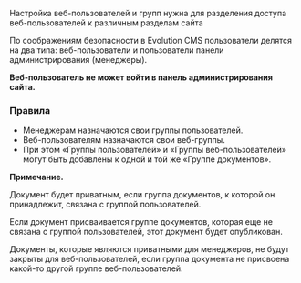 Настройка веб-пользователей и групп нужна для разделения доступа веб-пользователей к различным разделам сайта

По соображениям безопасности в Evolution CMS пользователи делятся на два типа: веб-пользователи и пользователи панели администрирования (менеджеры).

**Веб-пользователь не может войти в панель администрирования сайта.**

### Правила ###
* Менеджерам назначаются свои группы пользователей.
* Веб-пользователям назначаются свои веб-группы.
* При этом «Группы пользователей» и «Группы веб-пользователей» могут быть добавлены к одной и той же «Группе документов».

**Примечание.**

Документ будет приватным, если группа документов, к которой он принадлежит, связана с группой пользователей. 

Если документ присваивается группе документов, которая еще не связана с группой пользователей, этот документ будет опубликован. 

Документы, которые являются приватными для менеджеров, не будут закрыты для веб-пользователей, если группа документа не присвоена какой-то другой группе веб-пользователей.
